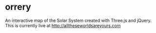 # orrery
An interactive map of the Solar System created with Three.js and jQuery.
This is currently live at http://alltheseworldsareyours.com
